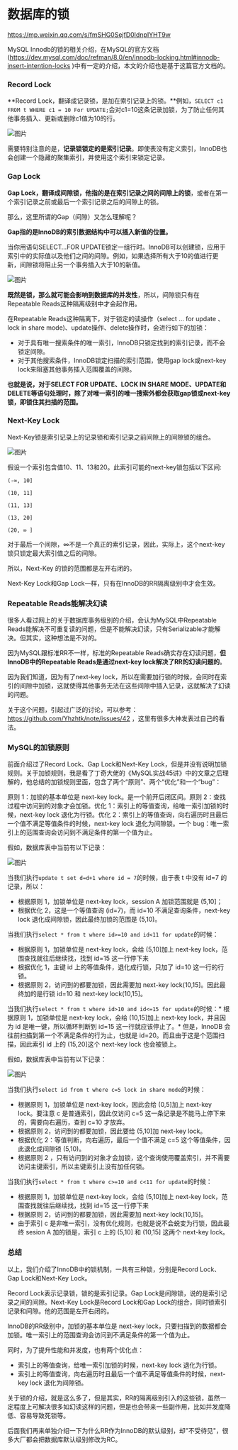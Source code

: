 # 数据库的锁

https://mp.weixin.qq.com/s/fmSHG0SejfD0IdnpIYHT9w

MySQL Innodb的锁的相关介绍，在MySQL的官方文档(https://dev.mysql.com/doc/refman/8.0/en/innodb-locking.html#innodb-insert-intention-locks )中有一定的介绍，本文的介绍也是基于这篇官方文档的。



### Record Lock

**Record Lock，翻译成记录锁，是加在索引记录上的锁。**例如，`SELECT c1 FROM t WHERE c1 = 10 For UPDATE;`会对c1=10这条记录加锁，为了防止任何其他事务插入、更新或删除c1值为10的行。

![图片](lock.assets/640)

需要特别注意的是，**记录锁锁定的是索引记录**。即使表没有定义索引，InnoDB也会创建一个隐藏的聚集索引，并使用这个索引来锁定记录。

### **Gap Lock**

**Gap Lock，翻译成间隙锁，他指的是在索引记录之间的间隙上的锁**，或者在第一个索引记录之前或最后一个索引记录之后的间隙上的锁。

那么，这里所谓的Gap（间隙）又怎么理解呢？

**Gap指的是InnoDB的索引数据结构中可以插入新值的位置。**

当你用语句SELECT…FOR UPDATE锁定一组行时。InnoDB可以创建锁，应用于索引中的实际值以及他们之间的间隙。例如，如果选择所有大于10的值进行更新，间隙锁将阻止另一个事务插入大于10的新值。

![图片](lock.assets/640-16317535983412)

**既然是锁，那么就可能会影响到数据库的并发性**，所以，间隙锁只有在Repeatable Reads这种隔离级别中才会起作用。

在Repeatable Reads这种隔离下，对于锁定的读操作（select … for update 、 lock in share mode)、update操作、delete操作时，会进行如下的加锁：

- 对于具有唯一搜索条件的唯一索引，InnoDB只锁定找到的索引记录，而不会锁定间隙。
- 对于其他搜索条件，InnoDB锁定扫描的索引范围，使用gap lock或next-key lock来阻塞其他事务插入范围覆盖的间隙。

**也就是说，对于SELECT FOR UPDATE、LOCK IN SHARE MODE、UPDATE和DELETE等语句处理时，除了对唯一索引的唯一搜索外都会获取gap锁或next-key锁，即锁住其扫描的范围。**

### **Next-Key Lock**

Next-Key锁是索引记录上的记录锁和索引记录之前间隙上的间隙锁的组合。

![图片](lock.assets/640-16317537327954)

假设一个索引包含值10、11、13和20。此索引可能的next-key锁包括以下区间:

```
(-∞, 10]

(10, 11]

(11, 13]

(13, 20]

(20, ∞ ]
```

对于最后一个间隙，∞不是一个真正的索引记录，因此，实际上，这个next-key锁只锁定最大索引值之后的间隙。

所以，Next-Key 的锁的范围都是左开右闭的。

Next-Key Lock和Gap Lock一样，只有在InnoDB的RR隔离级别中才会生效。

### **Repeatable Reads能解决幻读**

很多人看过网上的关于数据库事务级别的介绍，会认为MySQL中Repeatable Reads能解决不可重复读的问题，但是不能解决幻读，只有Serializable才能解决。但其实，这种想法是不对的。

因为MySQL跟标准RR不一样，标准的Repeatable Reads确实存在幻读问题，**但InnoDB中的Repeatable Reads是通过next-key lock解决了RR的幻读问题的**。

因为我们知道，因为有了next-key lock，所以在需要加行锁的时候，会同时在索引的间隙中加锁，这就使得其他事务无法在这些间隙中插入记录，这就解决了幻读的问题。

关于这个问题，引起过广泛的讨论，可以参考：https://github.com/Yhzhtk/note/issues/42 ，这里有很多大神发表过自己的看法。

### **MySQL的加锁原则**

前面介绍过了Record Lock、Gap Lock和Next-Key Lock，但是并没有说明加锁规则。关于加锁规则，我是看了丁奇大佬的《MySQL实战45讲》中的文章之后理解的，他总结的加锁规则里面，包含了两个“原则”、两个“优化”和一个“bug”：

原则 1：加锁的基本单位是 next-key lock。是一个前开后闭区间。原则 2：查找过程中访问到的对象才会加锁。优化 1：索引上的等值查询，给唯一索引加锁的时候，next-key lock 退化为行锁。优化 2：索引上的等值查询，向右遍历时且最后一个值不满足等值条件的时候，next-key lock 退化为间隙锁。一个 bug：唯一索引上的范围查询会访问到不满足条件的第一个值为止。

假如，数据库表中当前有以下记录：

![图片](lock.assets/640-16317539677546)

当我们执行`update t set d=d+1 where id = 7`的时候，由于表 t 中没有 id=7 的记录，所以：

- 根据原则 1，加锁单位是 next-key lock，session A 加锁范围就是 (5,10]；
- 根据优化 2，这是一个等值查询 (id=7)，而 id=10 不满足查询条件，next-key lock 退化成间隙锁，因此最终加锁的范围是 (5,10)。

当我们执行`select * from t where id>=10 and id<11 for update`的时候：

- 根据原则 1，加锁单位是 next-key lock，会给 (5,10]加上 next-key lock，范围查找就往后继续找，找到 id=15 这一行停下来
- 根据优化 1，主键 id 上的等值条件，退化成行锁，只加了 id=10 这一行的行锁。
- 根据原则 2，访问到的都要加锁，因此需要加 next-key lock(10,15]。因此最终加的是行锁 id=10 和 next-key lock(10,15]。

当我们执行`select * from t where id>10 and id<=15 for update`的时候：* 根据原则 1，加锁单位是 next-key lock，会给 (10,15]加上 next-key lock，并且因为 id 是唯一键，所以循环判断到 id=15 这一行就应该停止了。* 但是，InnoDB 会往前扫描到第一个不满足条件的行为止，也就是 id=20。而且由于这是个范围扫描，因此索引 id 上的 (15,20]这个 next-key lock 也会被锁上。

假如，数据库表中当前有以下记录：

![图片](lock.assets/640-16317539699728)

当我们执行`select id from t where c=5 lock in share mode`的时候：

- 根据原则 1，加锁单位是 next-key lock，因此会给 (0,5]加上 next-key lock。要注意 c 是普通索引，因此仅访问 c=5 这一条记录是不能马上停下来的，需要向右遍历，查到 c=10 才放弃。
- 根据原则 2，访问到的都要加锁，因此要给 (5,10]加 next-key lock。
- 根据优化 2：等值判断，向右遍历，最后一个值不满足 c=5 这个等值条件，因此退化成间隙锁 (5,10)。
- 根据原则 2 ，只有访问到的对象才会加锁，这个查询使用覆盖索引，并不需要访问主键索引，所以主键索引上没有加任何锁。

当我们执行`select * from t where c>=10 and c<11 for update`的时候：

- 根据原则 1，加锁单位是 next-key lock，会给 (5,10]加上 next-key lock，范围查找就往后继续找，找到 id=15 这一行停下来
- 根据原则 2，访问到的都要加锁，因此需要加 next-key lock(10,15]。
- 由于索引 c 是非唯一索引，没有优化规则，也就是说不会蜕变为行锁，因此最终 sesion A 加的锁是，索引 c 上的 (5,10] 和 (10,15] 这两个 next-key lock。

### **总结**

以上，我们介绍了InnoDB中的锁机制，一共有三种锁，分别是Record Lock、Gap Lock和Next-Key Lock。

Record Lock表示记录锁，锁的是索引记录。Gap Lock是间隙锁，说的是索引记录之间的间隙。Next-Key Lock是Record Lock和Gap Lock的组合，同时锁索引记录和间隙。他的范围是左开右闭的。

InnoDB的RR级别中，加锁的基本单位是 next-key lock，只要扫描到的数据都会加锁。唯一索引上的范围查询会访问到不满足条件的第一个值为止。

同时，为了提升性能和并发度，也有两个优化点：

- 索引上的等值查询，给唯一索引加锁的时候，next-key lock 退化为行锁。
- 索引上的等值查询，向右遍历时且最后一个值不满足等值条件的时候，next-key lock 退化为间隙锁。

关于锁的介绍，就是这么多了，但是其实，RR的隔离级别引入的这些锁，虽然一定程度上可解决很多如幻读这样的问题，但是也会带来一些副作用，比如并发度降低、容易导致死锁等。

后面我们再来单独介绍一下为什么RR作为InnoDB的默认级别，却"不受待见"，很多大厂都会把数据库默认级别修改为RC。